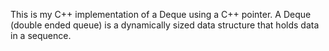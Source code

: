 This is my C++ implementation of a Deque using a C++ pointer.
A Deque (double ended queue) is a dynamically sized data structure that holds data in a sequence. 
